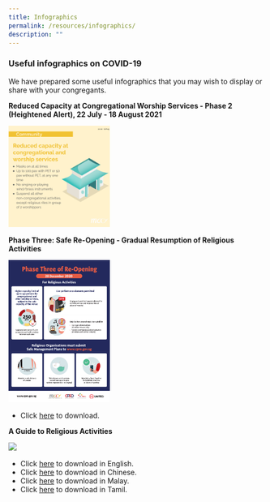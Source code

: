 ```yaml
---
title: Infographics
permalink: /resources/infographics/
description: ""
---
```

### Useful infographics on COVID-19

We have prepared some useful infographics that you may wish to display or share with your congregants.

**Reduced Capacity at Congregational Worship Services - Phase 2 (Heightened Alert), 22 July - 18 August 2021**

[<img src="/images/Resources_Community_Worship_Services_2021_P2HA.png" width="200">](/images/Resources_Community_Worship_Services_2021_P2HA.png)

**Phase Three: Safe Re-Opening - Gradual Resumption of Religious Activities** 

[<img src="/media/InfographicsPhase3Reopening05012021.jpg" width="200">](/media/InfographicsPhase3Reopening05012021.jpg)

* Click [here](/media/InfographicsPhase3Reopening05012021.jpg) to download.

**A Guide to Religious Activities** 

[<img src="/images/Infographic2.JPG" width="200">](/images/Infographic2.JPG)

* Click [here](/media/FA_200427_MCCY_IRCCSG_CircuitBreaker_EN.pdf) to download in English.
* Click [here](/media/FA_200427_MCCY_IRCCSG_CircuitBreaker_CN.pdf) to download in Chinese.
* Click [here](/media/FA_200427_MCCY_IRCCSG_CircuitBreaker_ML.pdf) to download in Malay.
* Click [here](/media/FA_200427_MCCY_IRCCSG_CircuitBreaker_TM.pdf) to download in Tamil.